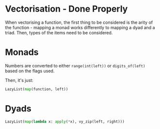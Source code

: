# Vectorisation - Done Properly

When vectorising a function, the first thing to be considered is the arity of
the function - mapping a monad works differently to mapping a dyad and a triad.
Then, types of the items need to be considered.

# Monads

Numbers are converted to either `range(int(left))` or `digits_of(left)` based on the
flags used.

Then, it's just:

```python
LazyList(map(function, left))
```
# Dyads

```python
LazyList(map(lambda x: apply(*x), vy_zip(left, right)))
```
